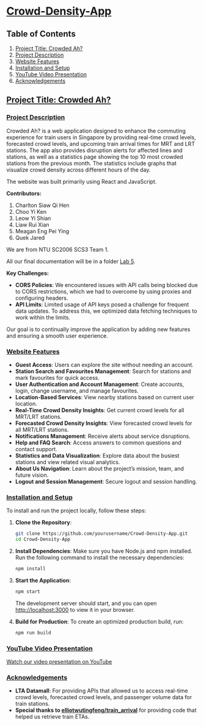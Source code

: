 # [Crowd-Density-App](#crowd-density-app)

## Table of Contents
1. [Project Title: Crowded Ah?](#project-title-crowded-ah)
2. [Project Description](#project-description)
3. [Website Features](#website-features)
4. [Installation and Setup](#installation-and-setup)
5. [YouTube Video Presentation](#youtube-video-presentation)
6. [Acknowledgements](#acknowledgements)

## [Project Title: Crowded Ah?](#project-title-crowded-ah)

### [Project Description](#project-description)
Crowded Ah? is a web application designed to enhance the commuting experience for train users in Singapore by providing real-time crowd levels, forecasted crowd levels, and upcoming train arrival times for MRT and LRT stations. The app also provides disruption alerts for affected lines and stations, as well as a statistics page showing the top 10 most crowded stations from the previous month. The statistics include graphs that visualize crowd density across different hours of the day.

The website was built primarily using React and JavaScript.

**Contributors:**
1. Charlton Siaw Qi Hen
2. Choo Yi Ken
3. Leow Yi Shian
4. Liaw Rui Xian
5. Meagan Eng Pei Ying
6. Quek Jared

We are from NTU SC2006 SCS3 Team 1.

All our final documentation will be in a folder [Lab 5](/crowded-ah-app). 

**Key Challenges:**
- **CORS Policies**: We encountered issues with API calls being blocked due to CORS restrictions, which we had to overcome by using proxies and configuring headers.
- **API Limits**: Limited usage of API keys posed a challenge for frequent data updates. To address this, we optimized data fetching techniques to work within the limits.

Our goal is to continually improve the application by adding new features and ensuring a smooth user experience.

### [Website Features](#website-features)
- **Guest Access**: Users can explore the site without needing an account.
- **Station Search and Favourites Management**: Search for stations and mark favourites for quick access.
- **User Authentication and Account Management**: Create accounts, login, change username, and manage favourites.
- **Location-Based Services**: View nearby stations based on current user location.
- **Real-Time Crowd Density Insights**: Get current crowd levels for all MRT/LRT stations.
- **Forecasted Crowd Density Insights**: View forecasted crowd levels for all MRT/LRT stations. 
- **Notifications Management**: Receive alerts about service disruptions.
- **Help and FAQ Search**: Access answers to common questions and contact support.
- **Statistics and Data Visualization**: Explore data about the busiest stations and view related visual analytics.
- **About Us Navigation**: Learn about the project’s mission, team, and future vision.
- **Logout and Session Management**: Secure logout and session handling.

### [Installation and Setup](#installation-and-setup)
To install and run the project locally, follow these steps:

1. **Clone the Repository**:
    ```bash
    git clone https://github.com/yourusername/Crowd-Density-App.git
    cd Crowd-Density-App
    ```

2. **Install Dependencies**:
    Make sure you have Node.js and npm installed. Run the following command to install the necessary dependencies:
    ```bash
    npm install
    ```

3. **Start the Application**:
    ```bash
    npm start
    ```
    The development server should start, and you can open [http://localhost:3000](http://localhost:3000) to view it in your browser.

4. **Build for Production**:
    To create an optimized production build, run:
    ```bash
    npm run build
    ```

### [YouTube Video Presentation](#youtube-video-presentation)
[Watch our video presentation on YouTube](https://www.youtube.com/watch?v=iNRiG7BhjoA)

### [Acknowledgements](#acknowledgements)
- **LTA Datamall**: For providing APIs that allowed us to access real-time crowd levels, forecasted crowd levels, and passenger volume data for train stations.
- **Special thanks to [elliotwutingfeng/train_arrival](https://github.com/elliotwutingfeng/train_arrival)** for providing code that helped us retrieve train ETAs.
